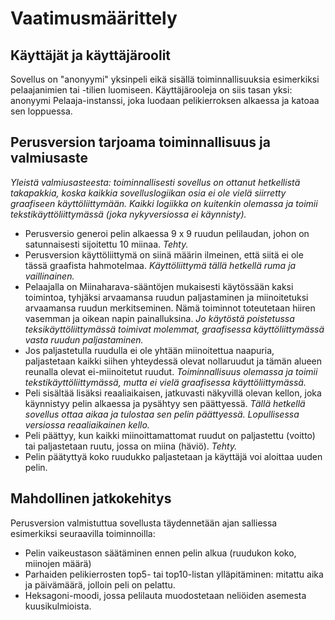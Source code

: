 # Vaatimusmäärittely

## Käyttäjät ja käyttäjäroolit

Sovellus on "anonyymi" yksinpeli eikä sisällä toiminnallisuuksia esimerkiksi pelaajanimien tai -tilien luomiseen. Käyttäjärooleja on siis tasan yksi: anonyymi Pelaaja-instanssi, joka luodaan pelikierroksen alkaessa ja katoaa sen loppuessa.

## Perusversion tarjoama toiminnallisuus ja valmiusaste

_Yleistä valmiusasteesta: toiminnallisesti sovellus on ottanut hetkellistä takapakkia, koska kaikkia sovelluslogiikan osia ei ole vielä siirretty graafiseen käyttöliittymään. Kaikki logiikka on kuitenkin olemassa ja toimii tekstikäyttöliittymässä (joka nykyversiossa ei käynnisty)._

* Perusversio generoi pelin alkaessa 9 x 9 ruudun pelilaudan, johon on satunnaisesti sijoitettu 10 miinaa. _Tehty._
* Perusversion käyttöliittymä on siinä määrin ilmeinen, että siitä ei ole tässä graafista hahmotelmaa. _Käyttöliittymä tällä hetkellä ruma ja vaillinainen._
* Pelaajalla on Miinaharava-sääntöjen mukaisesti käytössään kaksi toimintoa, tyhjäksi arvaamansa ruudun paljastaminen ja miinoitetuksi arvaamansa ruudun merkitseminen. Nämä toiminnot toteutetaan hiiren vasemman ja oikean napin painalluksina. _Jo käytöstä poistetussa teksikäyttöliittymässä toimivat molemmat, graafisessa käyttöliittymässä vasta ruudun paljastaminen._
* Jos paljastetulla ruudulla ei ole yhtään miinoitettua naapuria, paljastetaan kaikki siihen yhteydessä olevat nollaruudut ja tämän alueen reunalla olevat ei-miinoitetut ruudut. _Toiminnallisuus olemassa ja toimii tekstikäyttöliittymässä, mutta ei vielä graafisessa käyttöliittymässä._
* Peli sisältää lisäksi reaaliaikaisen, jatkuvasti näkyvillä olevan kellon, joka käynnistyy pelin alkaessa ja pysähtyy sen päättyessä. _Tällä hetkellä sovellus ottaa aikaa ja tulostaa sen pelin päättyessä. Lopullisessa versiossa reaaliaikainen kello._
* Peli päättyy, kun kaikki miinoittamattomat ruudut on paljastettu (voitto) tai paljastetaan ruutu, jossa on miina (häviö). _Tehty._
* Pelin päätyttyä koko ruudukko paljastetaan ja käyttäjä voi aloittaa uuden pelin.

## Mahdollinen jatkokehitys

Perusversion valmistuttua sovellusta täydennetään ajan salliessa esimerkiksi seuraavilla toiminnoilla:

* Pelin vaikeustason säätäminen ennen pelin alkua (ruudukon koko, miinojen määrä)
* Parhaiden pelikierrosten top5- tai top10-listan ylläpitäminen: mitattu aika ja päivämäärä, jolloin peli on pelattu.
* Heksagoni-moodi, jossa pelilauta muodostetaan neliöiden asemesta kuusikulmioista.
